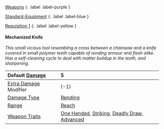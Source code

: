 [Weapons](Game/Weapons-List)
{: .label .label-purple }

[Standard-Equipment](Game/Standard-Equipment)
{: .label .label-blue }

[Requisition 1](Game/Deployment#Requisition)
{: .label .label-yellow }

#### Mechanized Knife

_This small vicious tool resembling a cross between a chainsaw and a knife covered in small polymer teeth capable of rending armour and flesh alike. Has a self-cleaning cycle to deal with matter buildup in the teeth, and sharpening._

| Default [Damage](Core/Weapons#Damage)                     | 5                                                                                                                                                                    |
| :-------------------------------------------------------- | :------------------------------------------------------------------------------------------------------------------------------------------------------------------- |
| [Extra Damage](Game/Core/Attacks#Extra%20Damage) Modifier | (-1)                                                                                                                                                                 |
| [Damage Type](Core/Weapons#Damage%20Type)                 | [Rending](Game/Core/Injury#Rending)                                                                                                                                  |
| [Range](Core/Weapons#Range)                               | [Reach](Game/Core/Movement#Reach)                                                                                                                                    |
| [Weapon Traits](Core/Weapon-Traits)                       | [One Handed](Game/Core/Blocks/One-Handed), [Striking](Game/Core/Blocks/Striking), [Deadly Draw](Game/Core/Blocks/Deadly-Draw), [Advanced](Game/Core/Blocks/Advanced) |
